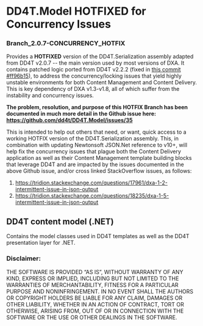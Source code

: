 # DD4T.Model HOTFIXED for Concurrency Issues
### Branch_2.0.7-CONCURRENCY_HOTFIX
Provides a **HOTFIXED** version of the DD4T.Serialization assembly adapted from DD4T v2.0.7 -- the main version used by most versions of DXA. It contains patched logic ported from 
DD4T v2.2.2 (fixed in [this commit #ff96b15](https://github.com/dd4t/DD4T.Model/commit/ff96b151f06f242989449aa9f84ae7408f358db6)), to address the concurrency/locking issues that yield highly unstable environments for both Content Management and Content Delivery. This is key dependency of 
DXA v1.3-v1.8, all of which suffer from the instability and concurrency issues.

**The problem, resolution, and purpose of this HOTFIX Branch has been documented in much more detail in the Github issue here: https://github.com/dd4t/DD4T.Model/issues/35**

This is intended to help out others that need, or want, quick access to a working HOTFIX version of the DD4T.Serialization assembly.  This, in combination with updating Newtonsoft JSON.Net reference to v10+, will help fix the concurrency issues that plague both the Content Delivery application as well as their Content Management template building blocks that leverage DD4T and are impacted by the issues documented in the above Github issue, and/or cross linked StackOverflow issues, as follows:

1. https://tridion.stackexchange.com/questions/17961/dxa-1-2-intermittent-issue-in-json-output
2. https://tridion.stackexchange.com/questions/18235/dxa-1-5-intermittent-issue-in-json-output

## DD4T content model (.NET)
Contains the model classes used in DD4T templates as well as the DD4T presentation layer for .NET.

### Disclaimer:
THE SOFTWARE IS PROVIDED “AS IS”, WITHOUT WARRANTY OF ANY KIND, EXPRESS OR IMPLIED, INCLUDING BUT NOT LIMITED TO THE WARRANTIES OF MERCHANTABILITY, FITNESS FOR A PARTICULAR PURPOSE AND NONINFRINGEMENT. IN NO EVENT SHALL THE AUTHORS OR COPYRIGHT HOLDERS BE LIABLE FOR ANY CLAIM, DAMAGES OR OTHER LIABILITY, WHETHER IN AN ACTION OF CONTRACT, TORT OR OTHERWISE, ARISING FROM, OUT OF OR IN CONNECTION WITH THE SOFTWARE OR THE USE OR OTHER DEALINGS IN THE SOFTWARE.

